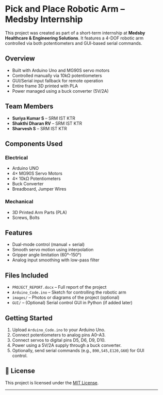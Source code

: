 #  Pick and Place Robotic Arm – Medsby Internship

This project was created as part of a short-term internship at **Medsby Healthcare & Engineering Solutions**. It features a 4-DOF robotic arm controlled via both potentiometers and GUI-based serial commands.

##  Overview
- Built with Arduino Uno and MG90S servo motors
- Controlled manually via 10kΩ potentiometers
- GUI/Serial input fallback for remote operation
- Entire frame 3D printed with PLA
- Power managed using a buck converter (5V/2A)

##  Team Members
- **Suriya Kumar S** – SRM IST KTR  
- **Shakthi Dharan RV** – SRM IST KTR  
- **Sharvesh S** – SRM IST KTR  

##  Components Used

### Electrical
- Arduino UNO
- 4× MG90S Servo Motors
- 4× 10kΩ Potentiometers
- Buck Converter
- Breadboard, Jumper Wires

### Mechanical
- 3D Printed Arm Parts (PLA)
- Screws, Bolts

## Features
- Dual-mode control (manual + serial)
- Smooth servo motion using interpolation
- Gripper angle limitation (60°–150°)
- Analog input smoothing with low-pass filter

## Files Included
- `PROJECT_REPORT.docx` – Full report of the project  
- `Arduino_Code.ino` – Sketch for controlling the robotic arm  
- `images/` – Photos or diagrams of the project (optional)  
- `GUI/` – (Optional) Serial control GUI in Python (if added later)

## Getting Started
1. Upload `Arduino_Code.ino` to your Arduino Uno.
2. Connect potentiometers to analog pins A0–A3.
3. Connect servos to digital pins D5, D6, D9, D10.
4. Power using a 5V/2A supply through a buck converter.
5. Optionally, send serial commands (e.g., `B90,S45,E120,G60`) for GUI control.


## 📜 License
This project is licensed under the [MIT License](LICENSE).

---

